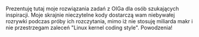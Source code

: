 Prezentuję tutaj moje rozwiązania zadań z OIGa dla osób szukających 
inspiracji. Moje skrajnie nieczytelne kody dostarczą wam niebywałej 
rozrywki podczas próby ich rozczytania, mimo iż nie stosuję miliarda
makr i nie przestrzegam zaleceń "Linux kernel coding style". Powodzenia!
